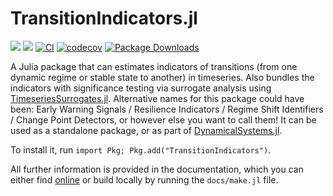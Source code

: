 # TransitionIndicators.jl

[![](https://img.shields.io/badge/docs-dev-lightblue.svg)](https://JuliaDynamics.github.io/TransitionIndicators.jl/dev)
[![](https://img.shields.io/badge/docs-stable-blue.svg)](https://JuliaDynamics.github.io/TransitionIndicators.jl/stable)
[![CI](https://github.com/JuliaDynamics/TransitionIndicators.jl/workflows/CI/badge.svg)](https://github.com/JuliaDynamics/TransitionIndicators.jl/actions?query=workflow%3ACI)
[![codecov](https://codecov.io/gh/JuliaDynamics/TransitionIndicators.jl/branch/main/graph/badge.svg)](https://codecov.io/gh/JuliaDynamics/TransitionIndicators.jl)
[![Package Downloads](https://shields.io/endpoint?url=https://pkgs.genieframework.com/api/v1/badge/TransitionIndicators)](https://pkgs.genieframework.com?packages=TransitionIndicators)

A Julia package that can estimates indicators of transitions (from one dynamic regime or stable state to another) in timeseries. Also bundles the indicators with significance testing via surrogate analysis using [TimeseriesSurrogates.jl](https://github.com/JuliaDynamics/TimeseriesSurrogates.jl). Alternative names for this package could have been: Early Warning Signals / Resilience Indicators / Regime Shift Identifiers / Change Point Detectors, or however else you want to call them!
It can be used as a standalone package, or as part of
[DynamicalSystems.jl](https://juliadynamics.github.io/DynamicalSystems.jl/dev/).

To install it, run `import Pkg; Pkg.add("TransitionIndicators")`.

All further information is provided in the documentation, which you can either find [online](https://juliadynamics.github.io/TransitionIndicators.jl/dev/) or build locally by running the `docs/make.jl` file.
